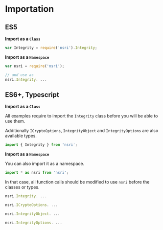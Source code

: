 # Importation

## ES5

**Import as a `Class`**

```js
var Integrity = require('nsri').Integrity;
```

**Import as a `Namespace`**

```js
var nsri = require('nsri');

// and use as
nsri.Integrity. ...
```

## ES6+, Typescript

**Import as a `Class`**

All examples require to import the `Integrity` class before you will be able to use them.

Additionally `ICryptoOptions`, `IntegrityObject` and `IntegrityOptions` are also available types.

```ts
import { Integrity } from 'nsri';
```

**Import as a `Namespace`**

You can also import it as a namespace.

```ts
import * as nsri from 'nsri';
```

In that case, all function calls should be modified to use `nsri` before the classes or types.

```ts
nsri.Integrity. ...

nsri.ICryptoOptions. ...

nsri.IntegrityObject. ...

nsri.IntegrityOptions. ...
```
